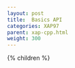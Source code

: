 ```yaml
---
layout: post
title:  Basics API
categories: XAP97
parent: xap-cpp.html
weight: 300
---
```


{% children %}
